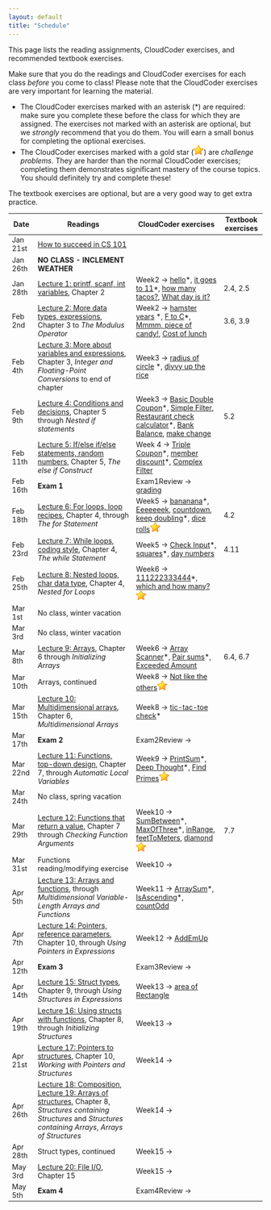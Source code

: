```yaml
---
layout: default
title: "Schedule"
---
```


This page lists the reading assignments, CloudCoder exercises, and recommended textbook exercises.

Make sure that you do the readings and CloudCoder exercises for each class *before* you come to class!  Please note that the CloudCoder exercises are very important for learning the material.

* The CloudCoder exercises marked with an asterisk (\*) are required: make sure you complete these before the class for which they are assigned.  The exercises not marked with an asterisk are optional, but we *strongly* recommend that you do them.  You will earn a small bonus for completing the optional exercises.
* The CloudCoder exercises marked with a gold star (![gold star](img/goldstar-tiny.png)) are *challenge problems*.  They are harder than the normal CloudCoder exercises; completing them demonstrates significant mastery of the course topics.  You should definitely try and complete these!

The textbook exercises are optional, but are a very good way to get extra practice.

Date | Readings | CloudCoder exercises | Textbook exercises
---- | -------- | -------------------- | ------------------
Jan 21st | [How to succeed in CS 101](success.html) |  | 
Jan 26th | **NO CLASS - INCLEMENT WEATHER** |  | 
Jan 28th | [Lecture 1: printf, scanf, int variables](lectures/lecture01.html), Chapter 2 | Week2 &rarr; [hello](https://cs.ycp.edu/cloudcoder/#exercise?c=12,p=335)\*, [it goes to 11](https://cs.ycp.edu/cloudcoder/#exercise?c=12,p=336)\*, [how many tacos?](https://cs.ycp.edu/cloudcoder/#exercise?c=12,p=337), [What day is it?](https://cs.ycp.edu/cloudcoder/#exercise?c=12,p=338) | 2.4, 2.5
Feb 2nd  | [Lecture 2: More data types, expressions](lectures/lecture02.html), Chapter 3 to *The Modulus Operator* | Week2 &rarr; [hamster years](https://cs.ycp.edu/cloudcoder/#exercise?c=12,p=339) \*, [F to C](https://cs.ycp.edu/cloudcoder/#exercise?c=12,p=340)\*, [Mmmm, piece of candy!](https://cs.ycp.edu/cloudcoder/#exercise?c=12,p=341), [Cost of lunch](https://cs.ycp.edu/cloudcoder/#exercise?c=12,p=342) | 3.6, 3.9
Feb 4th  | [Lecture 3: More about variables and expressions](lectures/lecture03.html), Chapter 3, *Integer and Floating-Point Conversions* to end of chapter | Week3 &rarr; [radius of circle](https://cs.ycp.edu/cloudcoder/#exercise?c=12,p=343) \*, [divvy up the rice](https://cs.ycp.edu/cloudcoder/#exercise?c=12,p=344) | 
Feb 9th  | [Lecture 4: Conditions and decisions](lectures/lecture04.html), Chapter 5 through *Nested if statements* | Week3 &rarr; [Basic Double Coupon](https://cs.ycp.edu/cloudcoder/#exercise?c=12,p=345)\*, [Simple Filter](https://cs.ycp.edu/cloudcoder/#exercise?c=12,p=346), [Restaurant check calculator](https://cs.ycp.edu/cloudcoder/#exercise?c=12,p=348)\*, [Bank Balance](https://cs.ycp.edu/cloudcoder/#exercise?c=12,p=347), [make change](https://cs.ycp.edu/cloudcoder/#exercise?c=12,p=382) | 5.2
Feb 11th  | [Lecture 5: If/else if/else statements, random numbers](lectures/lecture05.html), Chapter 5, *The else if Construct* | Week 4 &rarr; [Triple Coupon](https://cs.ycp.edu/cloudcoder/#exercise?c=12,p=349)\*, [member discount](https://cs.ycp.edu/cloudcoder/#exercise?c=12,p=350)\*, [Complex Filter](https://cs.ycp.edu/cloudcoder/#exercise?c=12,p=351) | 
Feb 16th | **Exam 1** | Exam1Review &rarr; [grading](https://cs.ycp.edu/cloudcoder/#exercise?c=12,p=392)
Feb 18th | [Lecture 6: For loops, loop recipes](lectures/lecture06.html), Chapter 4, through *The for Statement* | Week5 &rarr; [bananana](https://cs.ycp.edu/cloudcoder/#exercise?c=12,p=352)\*, [Eeeeeeek](https://cs.ycp.edu/cloudcoder/#exercise?c=12,p=381), [countdown](https://cs.ycp.edu/cloudcoder/#exercise?c=12,p=353), [keep doubling](https://cs.ycp.edu/cloudcoder/#exercise?c=12,p=354)\*, [dice rolls](https://cs.ycp.edu/cloudcoder/#exercise?c=12,p=383)![gold star](img/goldstar-tiny.png) | 4.2
Feb 23rd | [Lecture 7: While loops, coding style](lectures/lecture07.html), Chapter 4, *The while Statement* | Week5 &rarr; [Check Input](https://cs.ycp.edu/cloudcoder/#exercise?c=12,p=355)\*, [squares](https://cs.ycp.edu/cloudcoder/#exercise?c=12,p=356)\*, [day numbers](https://cs.ycp.edu/cloudcoder/#exercise?c=12,p=357) | 4.11
Feb 25th | [Lecture 8: Nested loops, char data type](lectures/lecture08.html), Chapter 4, *Nested for Loops* | Week6 &rarr; [111222333444](https://cs.ycp.edu/cloudcoder/#exercise?c=12,p=358)\*, [which and how many?](https://cs.ycp.edu/cloudcoder/#exercise?c=12,p=359)![gold star](img/goldstar-tiny.png) | 
Mar 1st | No class, winter vacation | &nbsp; | &nbsp;
Mar 3rd | No class, winter vacation | &nbsp; | &nbsp;
Mar 8th | [Lecture 9: Arrays](lectures/lecture09.html), Chapter 6 through *Initializing Arrays* | Week6 &rarr; [Array Scanner](https://cs.ycp.edu/cloudcoder/#exercise?c=12,p=360)\*, [Pair sums](https://cs.ycp.edu/cloudcoder/#exercise?c=12,p=361)\*, [Exceeded Amount](https://cs.ycp.edu/cloudcoder/#exercise?c=12,p=362) | 6.4, 6.7
Mar 10th | Arrays, continued | Week8 &rarr; [Not like the others](https://cs.ycp.edu/cloudcoder/#exercise?c=12,p=363)![gold star](img/goldstar-tiny.png) | 
Mar 15th | [Lecture 10: Multidimensional arrays](lectures/lecture10.html), Chapter 6, *Multidimensional Arrays* | Week8 &rarr; [tic-tac-toe check](https://cs.ycp.edu/cloudcoder/#exercise?c=12,p=391)\* | 
Mar 17th | **Exam 2** | Exam2Review &rarr;
Mar 22nd | [Lecture 11: Functions, top-down design](lectures/lecture11.html), Chapter 7, through *Automatic Local Variables* | Week9 &rarr;  [PrintSum](https://cs.ycp.edu/cloudcoder/#exercise?c=12,p=364)\*, [Deep Thought](https://cs.ycp.edu/cloudcoder/#exercise?c=12,p=365)\*, [Find Primes](https://cs.ycp.edu/cloudcoder/#exercise?c=12,p=366)![gold star](img/goldstar-tiny.png) | 
Mar 24th | No class, spring vacation | &nbsp; | &nbsp;
Mar 29th | [Lecture 12: Functions that return a value](lectures/lecture12.html), Chapter 7 through *Checking Function Arguments* | Week10 &rarr; [SumBetween](https://cs.ycp.edu/cloudcoder/#exercise?c=12,p=370)\*, [MaxOfThree](https://cs.ycp.edu/cloudcoder/#exercise?c=12,p=371)\*, [inRange](https://cs.ycp.edu/cloudcoder/#exercise?c=12,p=389), [feetToMeters](https://cs.ycp.edu/cloudcoder/#exercise?c=12,p=388), [diamond](https://cs.ycp.edu/cloudcoder/#exercise?c=12,p=390)![gold star](img/goldstar-tiny.png) | 7.7
Mar 31st | Functions reading/modifying exercise | Week10 &rarr; | &nbsp;
Apr 5th | [Lecture 13: Arrays and functions](lectures/lecture13.html), through *Multidimensional Variable-Length Arrays and Functions* | Week11 &rarr; [ArraySum](https://cs.ycp.edu/cloudcoder/#exercise?c=12,p=367)\*, [IsAscending](https://cs.ycp.edu/cloudcoder/#exercise?c=12,p=369)\*, [countOdd](https://cs.ycp.edu/cloudcoder/#exercise?c=12,p=368) | 
Apr 7th | [Lecture 14: Pointers, reference parameters](lectures/lecture14.html), Chapter 10, through *Using Pointers in Expressions* | Week12 &rarr; [AddEmUp](https://cs.ycp.edu/cloudcoder/#exercise?c=12,p=372) | 
Apr 12th | **Exam 3** | Exam3Review &rarr; | &nbsp;
Apr 14th | [Lecture 15: Struct types](lectures/lecture15.html), Chapter 9, through *Using Structures in Expressions* | Week13 &rarr; [area of Rectangle](https://cs.ycp.edu/cloudcoder/#exercise?c=12,p=373) | 
Apr 19th | [Lecture 16: Using structs with functions](lectures/lecture16.html), Chapter 8, through *Initializing Structures* | Week13 &rarr; | 
Apr 21st | [Lecture 17: Pointers to structures](lectures/lecture17.html), Chapter 10, *Working with Pointers and Structures* | Week14 &rarr; | 
Apr 26th | [Lecture 18: Composition](lectures/lecture18.html), [Lecture 19: Arrays of structures](lectures/lecture19.html), Chapter 8, *Structures containing Structures* and *Structures containing Arrays*, *Arrays of Structures* | Week14 &rarr; | 
Apr 28th |  Struct types, continued | Week15 &rarr; | 
May 3rd | [Lecture 20: File I/O](lectures/lecture20.html), Chapter 15 | Week15 &rarr; | &nbsp;
May 5th | **Exam 4** | Exam4Review &rarr; | &nbsp;

